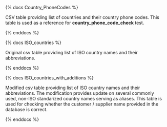{% docs Country_PhoneCodes %}

CSV table providing list of countries and their country phone codes. This table is used as a reference for **country_phone_code_check** test.

{% enddocs %}

{% docs ISO_countries %}

Original csv table providing list of ISO country names and their abbreviations.

{% enddocs %}

{% docs ISO_countries_with_additions %}

Modified csv table providing list of ISO country names and their abbreviations. The modification provides update on several commonly used, non-ISO standarized country names serving as aliases. This table is used for checking whether the customer / supplier name provided in the database is correct.

{% enddocs %}